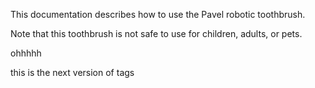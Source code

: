 This documentation describes how to use the Pavel robotic toothbrush.

Note that this toothbrush is not safe to use for children, adults, or pets.

ohhhhh

this is the next version of tags
